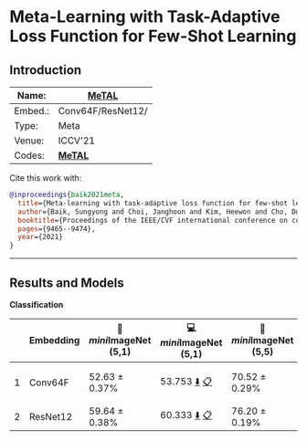 # Meta-Learning with Task-Adaptive Loss Function for Few-Shot Learning
## Introduction
| Name:    | [MeTAL](https://arxiv.org/abs/2110.03909) |
|----------|-------------------------------|
| Embed.:  | Conv64F/ResNet12/ |
| Type:    | Meta       |
| Venue:   | ICCV'21                      |
| Codes:   | [**MeTAL**](https://github.com/baiksung/MeTAL) |


Cite this work with:
```bibtex
@inproceedings{baik2021meta,
  title={Meta-learning with task-adaptive loss function for few-shot learning},
  author={Baik, Sungyong and Choi, Janghoon and Kim, Heewon and Cho, Dohee and Min, Jaesik and Lee, Kyoung Mu},
  booktitle={Proceedings of the IEEE/CVF international conference on computer vision},
  pages={9465--9474},
  year={2021}
}
```
---
## Results and Models

**Classification**

|   | Embedding | :book: *mini*ImageNet (5,1) | :computer: *mini*ImageNet (5,1) | :book:*mini*ImageNet (5,5) | :computer: *mini*ImageNet (5,5) | :memo: Comments  |
|---|-----------|--------------------|--------------------|--------------------|--------------------|---|
| 1 | Conv64F | 52.63 ± 0.37% | 53.753 [:arrow_down:](https://drive.google.com/drive/folders/1n6gxu8sWTLMy0hV3LF41FuDx6ajSUuuE?usp=share_link) [:clipboard:](./MeTAL-miniImageNet--ravi-Conv64F-5-1.yaml) | 70.52 ± 0.29% | 71.233 [:arrow_down](https://drive.google.com/drive/folders/1a9xJdj9qKLxKHQ-CSI8sR_5js47FjFYs?usp=share_link) [:clipboard:](./MeTAL-miniImageNet--ravi-Conv64F-5-5.yaml) | Comments |
| 2 | ResNet12 | 59.64 ± 0.38% | 60.333 [:arrow_down:](https://drive.google.com/drive/folders/1PzVHI_WD6pnqiz_dp56Nav8_pnMFsT4b?usp=sharing) [:clipboard:](./MeTAL-miniImageNet--ravi-resnet12-5-1.yaml) | 76.20 ± 0.19% | 76.800 [:arrow_down:](https://drive.google.com/drive/folders/1zMCmKvL7AkAs1M82_tIYgE5c-0Fs_h_Y?usp=share_link) [:clipboard:](./MeTAL-miniImageNet--ravi-resnet12-5-5.yaml) | Comments |
